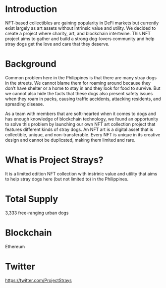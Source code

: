 # Introduction

NFT-based collectibles are gaining popularity in DeFi markets but currently exist largely as art assets without intrinsic value and utility. We decided to create a project where charity, art, and blockchain intertwine. This NFT project aims to gather and build a strong dog-lovers community and help stray dogs get the love and care that they deserve. 

# Background
Common problem here in the Philippines is that there are many stray dogs in the streets. We cannot blame them for roaming around because they don’t have shelter or a home to stay in and they look for food to survive. But we cannot also hide the facts that these dogs also present safety issues when they roam in packs, causing traffic accidents, attacking residents, and spreading disease.

As a team with members that are soft-hearted when it comes to dogs and has enough knowledge of blockchain technology, we found an opportunity to solve this problem by launching our own NFT art collection project that features different kinds of stray dogs. An NFT art is a digital asset that is collectible, unique, and non-transferable. Every NFT is unique in its creative design and cannot be duplicated, making them limited and rare.

# What is Project Strays?

It is a limited edition NFT collection with instrinic value and utility that aims to help stray dogs here (but not limited to) in the Philippines. 

# Total Supply
3,333 free-ranging urban dogs

# Blockchain
Ethereum 

# Twitter
https://twitter.com/ProjectStrays
